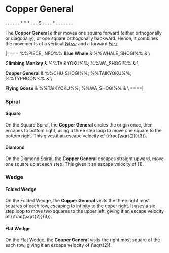 # Copper General

<div class = "movement">
. . . . .
. * * * .
. . S . .
. . * . .
. . . . .
</div>

The **Copper General** either moves one square forward (either orthogonally
or diagonally), or one square orthogonally backward. Hence, it 
combines the movements of a vertical [*Wazir*](wazir.html) and
a forward [*Ferz*](ferz.html).

|====
%%PIECE_INFO%%
  **Blue Whale**
& %%WHALE_SHOGI%%
& \\

  **Climbing Monkey**
& %%TAIKYOKU%%; %%WA_SHOGI%%
& \\

  **Copper General**
& %%CHU_SHOGI%%; %%TAIKYOKU%%; %%TYPHOON%%
& \\

  **Flying Goose**
& %%TAIKYOKU%%; %%WA_SHOGI%%
& \\
====|

### Spiral

#### Square

On the Square Spiral, the **Copper General** circles the origin once,
then escapes to bottom right, using a three step loop to
move one square to the bottom right. This gives it an 
escape velocity of \(\frac{\sqrt{2}}{3}\).

#### Diamond

On the Diamond Spiral, the **Copper General** escapes straight upward,
move one square up at each step. This gives it an escape 
velocity of \(1\).

### Wedge

#### Folded Wedge

On the Folded Wedge, the **Copper General** visits the three right
most squares of each row, escaping to infinity to the upper
right. It uses a six step loop to move two squares to the
upper left, giving it an escape velocity of
\(\frac{\sqrt{2}}{3}\).

#### Flat Wedge

On the Flat Wedge, the **Copper General** visits the right most
square of the each row, giving it an escape velocity of
\(\sqrt{2}\).
